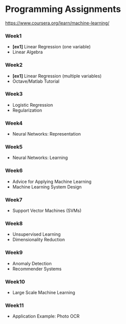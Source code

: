 # Programming Assignments  
https://www.coursera.org/learn/machine-learning/

### Week1
- **[ex1]** Linear Regression (one variable)
- Linear Algebra

### Week2
- **[ex1]** Linear Regression (multiple variables)
- Octave/Matlab Tutorial

### Week3
- Logistic Regression
- Regularization

### Week4
- Neural Networks: Representation

### Week5
- Neural Networks: Learning

### Week6
- Advice for Applying Machine Learning
- Machine Learning System Design

### Week7
- Support Vector Machines (SVMs)

### Week8
- Unsupervised Learning
- Dimensionality Reduction

### Week9
- Anomaly Detection
- Recommender Systems

### Week10
- Large Scale Machine Learning

### Week11
- Application Example: Photo OCR